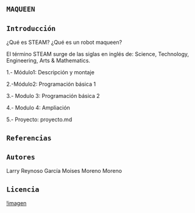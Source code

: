 ## `MAQUEEN`

## `Introducción`

¿Qué es STEAM? ¿Qué es un robot maqueen?

El término STEAM surge de las siglas en inglés de:  Science, Technology, Engineering, Arts & Mathematics.

1.- Módulo1: Descripción y montaje 

2.-Módulo2: Programación básica  1 

3.- Modulo 3: Programación básica 2 

4.- Modulo 4: Ampliación 

5.- Proyecto: proyecto.md


## `Referencias` 

## `Autores`

Larry Reynoso García 
Moises Moreno Moreno

## `Licencia`
[!imagen](https://user-images.githubusercontent.com/114906861/207535126-738a0f71-fb66-4c4b-97e7-09cc6c79f1df.PNG)
